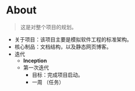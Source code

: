 # About

> 这是对整个项目的规划。



- 关于项目：该项目主要是模拟软件工程的标准架构。
- 核心制品：文档结构，以及静态网页博客。
- 迭代
  - **Inception**
  - 第一次迭代
    - 目标：完成项目启动。
    - 一周 （任务）

